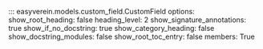 ::: easyverein.models.custom_field.CustomField
    options:
        show_root_heading: false
        heading_level: 2
        show_signature_annotations: true
        show_if_no_docstring: true
        show_category_heading: false
        show_docstring_modules: false
        show_root_toc_entry: false
        members: True
